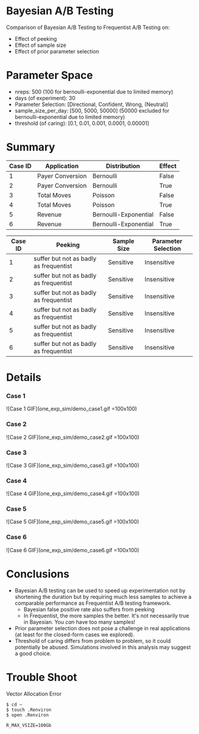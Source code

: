 # Bayesian A/B Testing

Comparison of Bayesian A/B Testing to Frequentist A/B Testing on:

* Effect of peeking
* Effect of sample size
* Effect of prior parameter selection

# Parameter Space

* nreps: 500 (100 for bernoulli-exponential due to limited memory)
* days (of experiment): 30
* Parameter Selection: [Directional, Confident, Wrong, (Neutral)]
* sample_size_per_day: [500, 5000, 50000] (50000 excluded for bernoulli-exponential due to limited memory)
* threshold (of caring): [0.1, 0.01, 0.001, 0.0001, 0.00001]

# Summary

| Case ID | Application      | Distribution          | Effect  |
| ------- | ---------------- | --------------------- | ------- |
| 1       | Payer Conversion | Bernoulli             | False   |
| 2       | Payer Conversion | Bernoulli             | True    |
| 3       | Total Moves      | Poisson               | False   |
| 4       | Total Moves      | Poisson               | True    |
| 5       | Revenue          | Bernoulli-Exponential | False   |
| 6       | Revenue          | Bernoulli-Exponential | True    |


| Case ID | Peeking | Sample Size | Parameter Selection |
| ------- | ------------------------------------------------- | ----------------- | ------------------- |
| 1       | suffer but not as badly as frequentist  	 | Sensitive   | Insensitive         |
| 2       | suffer but not as badly as frequentist      | Sensitive     | Insensitive         |
| 3       | suffer but not as badly as frequentist      | Sensitive     | Insensitive         |
| 4       | suffer but not as badly as frequentist      | Sensitive      | Insensitive         |
| 5       | suffer but not as badly as frequentist      | Sensitive      | Insensitive         |
| 6       | suffer but not as badly as frequentist      | Sensitive    | Insensitive         |

# Details

### Case 1

![Case 1 GIF](one_exp_sim/demo_case1.gif =100x100)

### Case 2

![Case 2 GIF](one_exp_sim/demo_case2.gif =100x100)

### Case 3

![Case 3 GIF](one_exp_sim/demo_case3.gif =100x100)

### Case 4

![Case 4 GIF](one_exp_sim/demo_case4.gif =100x100)

### Case 5

![Case 5 GIF](one_exp_sim/demo_case5.gif =100x100)

### Case 6

![Case 6 GIF](one_exp_sim/demo_case6.gif =100x100)


# Conclusions

* Bayesian A/B testing can be used to speed up experimentation not by shortening the duration but by requiring much less samples to achieve a comparable performance as Frequentist A/B testing framework.
	* Bayesian false positive rate also suffers from peeking
	* In Frequentist, the more samples the better. It's not necessarily true in Bayesian. You *can* have too many samples!
* Prior parameter selection does not pose a challenge in real applications (at least for the closed-form cases we explored).
* Threshold of caring differs from problem to problem, so it could potentially be abused. Simulations involved in this analysis may suggest a good choice.

# Trouble Shoot

Vector Allocation Error

```
$ cd ~
$ touch .Renviron
$ open .Renviron

R_MAX_VSIZE=100Gb
```